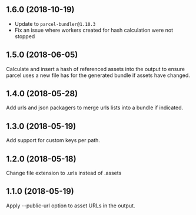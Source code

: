 ## 1.6.0 (2018-10-19)

- Update to `parcel-bundler@1.10.3`
- Fix an issue where workers created for hash calculation were not stopped 

## 1.5.0 (2018-06-05)

Calculate and insert a hash of referenced assets into the output to
ensure parcel uses a new file has for the generated bundle if assets
have changed.

## 1.4.0 (2018-05-28)

Add urls and json packagers to merge urls lists into a bundle if
indicated.

## 1.3.0 (2018-05-19)

Add support for custom keys per path.

## 1.2.0 (2018-05-18)

Change file extension to .urls instead of .assets

## 1.1.0 (2018-05-19)

Apply --public-url option to asset URLs in the output.



